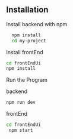 
## Installation

Install backend with npm

```bash
  npm install 
  cd my-project
```

Install frontEnd 
```bash
cd frontEndUi
npm install
```

Run the Program

backend
```bash
npm run dev 
```

frontEnd
```bash
cd frontEndUi
 npm start
 ```
    
